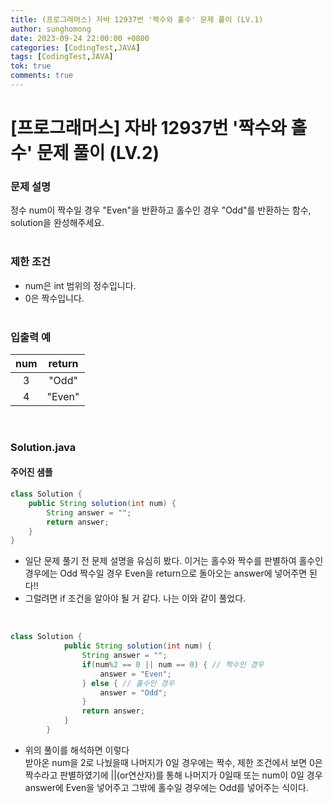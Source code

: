 ```yaml
---
title: (프로그래머스) 자바 12937번 '짝수와 홀수' 문제 풀이 (LV.1)
author: sunghomong
date: 2023-09-24 22:00:00 +0800
categories: [CodingTest,JAVA]
tags: [CodingTest,JAVA]
tok: true
comments: true
---
```


# [프로그래머스] 자바 12937번 '짝수와 홀수' 문제 풀이 (LV.2)


### 문제 설명

정수 num이 짝수일 경우 "Even"을 반환하고 홀수인 경우 "Odd"를 반환하는 함수, solution을 완성해주세요.
<br><br>

### 제한 조건

- num은 int 범위의 정수입니다.
- 0은 짝수입니다.
<br><br>

### 입출력 예<br>

|num|return|
|:--:|:--:|
|3|"Odd"|
|4|"Even"|

<br>

### Solution.java

#### 주어진 샘플

```java
class Solution {
    public String solution(int num) {
        String answer = "";
        return answer;
    }
}
```

- 일단 문제 풀기 전 문제 설명을 유심히 봤다. 이거는 홀수와 짝수를 판별하여 홀수인 경우에는 Odd 짝수일 경우 Even을 return으로 돌아오는 answer에 넣어주면 된다!!
- 그럴려면 if 조건을 알아야 될 거 같다. 나는 이와 같이 풀었다.
<br>

```java
class Solution {
		    public String solution(int num) {
		    	String answer = "";
		    	if(num%2 == 0 || num == 0) { // 짝수인 경우
		    		answer = "Even";
		    	} else { // 홀수인 경우
		    		answer = "Odd";
		    	}
		        return answer;
		    }
		}
```

- 위의 풀이를 해석하면 이렇다<br>
  받아온 num을 2로 나눴을때 나머지가 0일 경우에는 짝수, 제한 조건에서 보면 0은 짝수라고 판별하였기에 ||(or연산자)를 통해 나머지가 0일때 또는 num이 0일 경우 answer에 Even을 넣어주고 그밖에 홀수일 경우에는 Odd를 넣어주는 식이다.

  